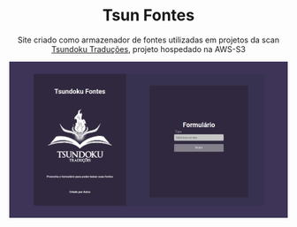 <h1 align="center">
Tsun Fontes
</h1>
<p align="center">
Site criado como armazenador de fontes utilizadas em projetos da scan <a href="https://tsundokutraducoes.com.br/">Tsundoku Traduções</a>, projeto hospedado na AWS-S3

![screenshot](https://github.com/NaySoares/tsunFonts/blob/master/.github/tsunFonts.png)

